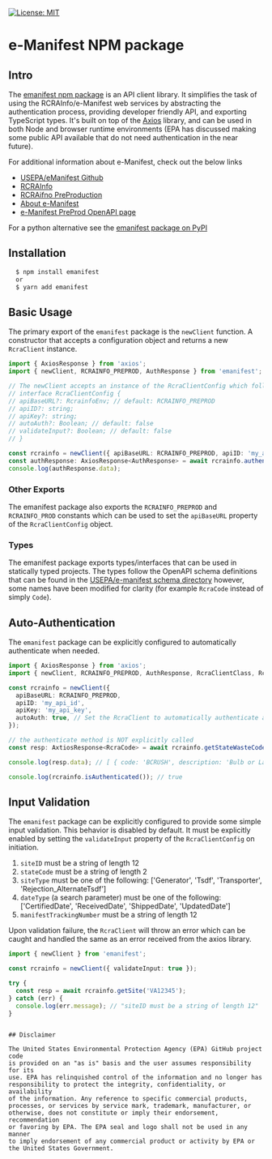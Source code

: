 [![License: MIT](https://img.shields.io/badge/License-MIT-yellow.svg)](https://opensource.org/licenses/MIT)

# e-Manifest NPM package

## Intro

The [emanifest npm package](https://www.npmjs.com/package/emanifest) is an API client library.
It simplifies the task of using the RCRAInfo/e-Manifest web services by abstracting the
authentication process, providing developer friendly API, and exporting TypeScript types.
It's built on top of the [Axios](https://axios-http.com/) library, and can be used in both Node and browser
runtime environments (EPA has discussed making some public API available that do not need authentication in the near
future).

For additional information about e-Manifest, check out the below links

- [USEPA/eManifest Github](https://github.com/USEPA/e-manifest)
- [RCRAInfo](https://rcrainfo.epa.gov)
- [RCRAifno PreProduction](https://rcrainfopreprod.epa.gov)
- [About e-Manifest](https://www.epa.gov/e-manifest)
- [e-Manifest PreProd OpenAPI page](https://rcrainfopreprod.epa.gov/rcrainfo/secured/swagger)

For a python alternative see the [emanifest package on PyPI](https://pypi.org/project/emanifest/)

## Installation

```bash
  $ npm install emanifest
  or
  $ yarn add emanifest
```

## Basic Usage

The primary export of the `emanifest` package is the `newClient` function.
A constructor that accepts a configuration object and returns a new `RcraClient`
instance.

```typescript
import { AxiosResponse } from 'axios';
import { newClient, RCRAINFO_PREPROD, AuthResponse } from 'emanifest';

// The newClient accepts an instance of the RcraClientConfig which follows this interface
// interface RcraClientConfig {
// apiBaseURL?: RcrainfoEnv; // default: RCRAINFO_PREPROD
// apiID?: string;
// apiKey?: string;
// autoAuth?: Boolean; // default: false
// validateInput?: Boolean; // default: false
// }

const rcrainfo = newClient({ apiBaseURL: RCRAINFO_PREPROD, apiID: 'my_api_id', apiKey: 'my_api_key' });
const authResponse: AxiosResponse<AuthResponse> = await rcrainfo.authenticate();
console.log(authResponse.data);
```

### Other Exports

The emanifest package also exports the `RCRAINFO_PREPROD` and `RCRAINFO_PROD` constants which can be used to set
the `apiBaseURL` property of the `RcraClientConfig` object.

### Types

The emanifest package exports types/interfaces that can be used in statically typed projects.
The types follow the OpenAPI schema definitions that can be found in
the [USEPA/e-manifest schema directory](https://github.com/USEPA/e-manifest/tree/master/Services-Information/Schema)
however, some names have been modified for clarity (for example `RcraCode` instead of simply `Code`).

## Auto-Authentication

The `emanifest` package can be explicitly configured to automatically authenticate when needed.

```typescript
import { AxiosResponse } from 'axios';
import { newClient, RCRAINFO_PREPROD, AuthResponse, RcraClientClass, RcraCode } from 'emanifest';

const rcrainfo = newClient({
  apiBaseURL: RCRAINFO_PREPROD,
  apiID: 'my_api_id',
  apiKey: 'my_api_key',
  autoAuth: true, // Set the RcraClient to automatically authenticate as needed
});

// the authenticate method is NOT explicitly called
const resp: AxtiosResponse<RcraCode> = await rcrainfo.getStateWasteCodes('VA');

console.log(resp.data); // [ { code: 'BCRUSH', description: 'Bulb or Lamp Crusher' } ]

console.log(rcrainfo.isAuthenticated()); // true
```

## Input Validation

The `emanifest` package can be explicitly configured to provide some simple input validation. This behavior is disabled
by default. It must be explicitly enabled by setting the `validateInput` property of the `RcraClientConfig` on
initiation.

1. `siteID` must be a string of length 12
2. `stateCode` must be a string of length 2
3. `siteType` must be one of the following: ['Generator', 'Tsdf', 'Transporter', 'Rejection_AlternateTsdf']
4. `dateType` (a search parameter) must be one of the
   following: ['CertifiedDate', 'ReceivedDate', 'ShippedDate', 'UpdatedDate']
5. `manifestTrackingNumber` must be a string of length 12

Upon validation failure, the `RcraClient` will throw an error which can be caught and handled the same as an error
received from the axios library.

```typescript
import { newClient } from 'emanifest';

const rcrainfo = newClient({ validateInput: true });

try {
  const resp = await rcrainfo.getSite('VA12345');
} catch (err) {
  console.log(err.message); // "siteID must be a string of length 12"
}
```

```

## Disclaimer

The United States Environmental Protection Agency (EPA) GitHub project code
is provided on an "as is" basis and the user assumes responsibility for its
use. EPA has relinquished control of the information and no longer has
responsibility to protect the integrity, confidentiality, or availability
of the information. Any reference to specific commercial products,
processes, or services by service mark, trademark, manufacturer, or
otherwise, does not constitute or imply their endorsement, recommendation
or favoring by EPA. The EPA seal and logo shall not be used in any manner
to imply endorsement of any commercial product or activity by EPA or
the United States Government.
```
